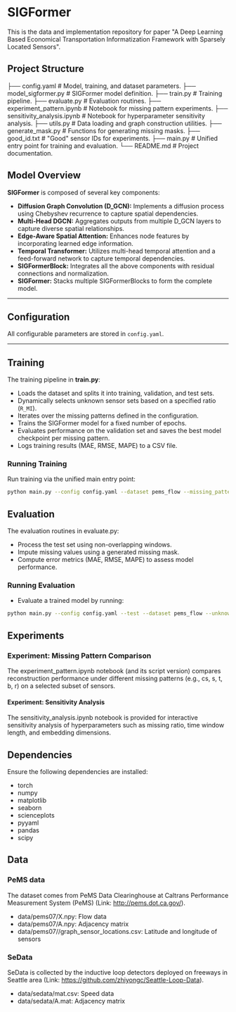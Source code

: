 # SIGFormer
This is the data and implementation repository for paper "A Deep Learning Based Economical Transportation Informatization Framework with Sparsely Located Sensors".


## Project Structure
├── config.yaml # Model, training, and dataset parameters. 
├── model_sigformer.py # SIGFormer model definition. 
├── train.py # Training pipeline. 
├── evaluate.py # Evaluation routines. 
├── experiment_pattern.ipynb # Notebook for missing pattern experiments. 
├── sensitivity_analysis.ipynb # Notebook for hyperparameter sensitivity analysis. 
├── utils.py # Data loading and graph construction utilities. 
├── generate_mask.py # Functions for generating missing masks. 
├── good_id.txt # "Good" sensor IDs for experiments. 
├── main.py # Unified entry point for training and evaluation. 
└── README.md # Project documentation.


## Model Overview

**SIGFormer** is composed of several key components:
- **Diffusion Graph Convolution (D_GCN):** Implements a diffusion process using Chebyshev recurrence to capture spatial dependencies.
- **Multi-Head DGCN:** Aggregates outputs from multiple D_GCN layers to capture diverse spatial relationships.
- **Edge-Aware Spatial Attention:** Enhances node features by incorporating learned edge information.
- **Temporal Transformer:** Utilizes multi-head temporal attention and a feed-forward network to capture temporal dependencies.
- **SIGFormerBlock:** Integrates all the above components with residual connections and normalization.
- **SIGFormer:** Stacks multiple SIGFormerBlocks to form the complete model.

---

## Configuration

All configurable parameters are stored in `config.yaml`. 

---

## Training

The training pipeline in **train.py**:
- Loads the dataset and splits it into training, validation, and test sets.
- Dynamically selects unknown sensor sets based on a specified ratio (`R_MI`).
- Iterates over the missing patterns defined in the configuration.
- Trains the SIGFormer model for a fixed number of epochs.
- Evaluates performance on the validation set and saves the best model checkpoint per missing pattern.
- Logs training results (MAE, RMSE, MAPE) to a CSV file.

### Running Training

Run training via the unified main entry point:

```bash
python main.py --config config.yaml --dataset pems_flow --missing_patterns cs s t b r --r_m 0.4 --r_mi 0.25 --output_csv results.csv
```

## Evaluation
The evaluation routines in evaluate.py:

- Process the test set using non-overlapping windows.
- Impute missing values using a generated missing mask.
- Compute error metrics (MAE, RMSE, MAPE) to assess model performance.


### Running Evaluation
- Evaluate a trained model by running:

```bash
python main.py --config config.yaml --test --dataset pems_flow --unknown_ratio 0.25 --output_dir evaluation_results --checkpoint <path_to_checkpoint>
```

## Experiments
### Experiment: Missing Pattern Comparison

The experiment_pattern.ipynb notebook (and its script version) compares reconstruction performance under different missing patterns (e.g., cs, s, t, b, r) on a selected subset of sensors.

#### Experiment: Sensitivity Analysis
The sensitivity_analysis.ipynb notebook is provided for interactive sensitivity analysis of hyperparameters such as missing ratio, time window length, and embedding dimensions.


## Dependencies
Ensure the following dependencies are installed:
- torch
- numpy
- matplotlib
- seaborn
- scienceplots
- pyyaml
- pandas
- scipy



## Data
### PeMS data
The dataset comes from PeMS Data Clearinghouse at Caltrans Performance Measurement System (PeMS) (Link: http://pems.dot.ca.gov/).
* data/pems07/X.npy: Flow data
* data/pems07/A.npy: Adjacency matrix
* data/pems07//graph_sensor_locations.csv: Latitude and longitude of sensors

### SeData
SeData is collected by the inductive loop detectors deployed on freeways in Seattle area (Link: https://github.com/zhiyongc/Seattle-Loop-Data).
 * data/sedata/mat.csv: Speed data
 * data/sedata/A.mat: Adjacency matrix
